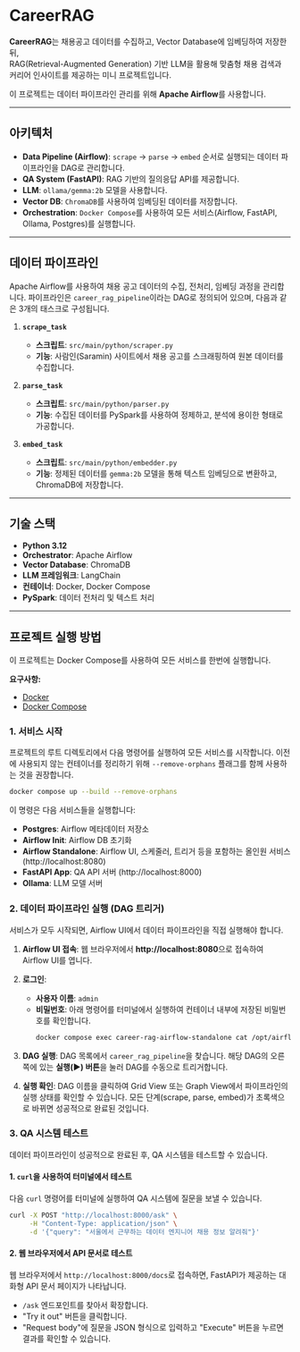 # CareerRAG

**CareerRAG**는 채용공고 데이터를 수집하고, Vector Database에 임베딩하여 저장한 뒤,  
RAG(Retrieval-Augmented Generation) 기반 LLM을 활용해 맞춤형 채용 검색과 커리어 인사이트를 제공하는 미니 프로젝트입니다.

이 프로젝트는 데이터 파이프라인 관리를 위해 **Apache Airflow**를 사용합니다.

---

## 아키텍처

- **Data Pipeline (Airflow)**: `scrape` -> `parse` -> `embed` 순서로 실행되는 데이터 파이프라인을 DAG로 관리합니다.
- **QA System (FastAPI)**: RAG 기반의 질의응답 API를 제공합니다.
- **LLM**: `ollama/gemma:2b` 모델을 사용합니다.
- **Vector DB**: `ChromaDB`를 사용하여 임베딩된 데이터를 저장합니다.
- **Orchestration**: `Docker Compose`를 사용하여 모든 서비스(Airflow, FastAPI, Ollama, Postgres)를 실행합니다.

---

## 데이터 파이프라인

Apache Airflow를 사용하여 채용 공고 데이터의 수집, 전처리, 임베딩 과정을 관리합니다. 파이프라인은 `career_rag_pipeline`이라는 DAG로 정의되어 있으며, 다음과 같은 3개의 태스크로 구성됩니다.

1.  **`scrape_task`**
    - **스크립트**: `src/main/python/scraper.py`
    - **기능**: 사람인(Saramin) 사이트에서 채용 공고를 스크래핑하여 원본 데이터를 수집합니다.

2.  **`parse_task`**
    - **스크립트**: `src/main/python/parser.py`
    - **기능**: 수집된 데이터를 PySpark를 사용하여 정제하고, 분석에 용이한 형태로 가공합니다.

3.  **`embed_task`**
    - **스크립트**: `src/main/python/embedder.py`
    - **기능**: 정제된 데이터를 `gemma:2b` 모델을 통해 텍스트 임베딩으로 변환하고, ChromaDB에 저장합니다.

---

## 기술 스택
- **Python 3.12**
- **Orchestrator**: Apache Airflow
- **Vector Database**: ChromaDB
- **LLM 프레임워크**: LangChain
- **컨테이너**: Docker, Docker Compose
- **PySpark**: 데이터 전처리 및 텍스트 처리

---

## 프로젝트 실행 방법

이 프로젝트는 Docker Compose를 사용하여 모든 서비스를 한번에 실행합니다.

**요구사항:**
- [Docker](https://www.docker.com/get-started)
- [Docker Compose](https://docs.docker.com/compose/install/)

### 1. 서비스 시작

프로젝트의 루트 디렉토리에서 다음 명령어를 실행하여 모든 서비스를 시작합니다. 이전에 사용되지 않는 컨테이너를 정리하기 위해 `--remove-orphans` 플래그를 함께 사용하는 것을 권장합니다.

```bash
docker compose up --build --remove-orphans
```

이 명령은 다음 서비스들을 실행합니다:
- **Postgres**: Airflow 메타데이터 저장소
- **Airflow Init**: Airflow DB 초기화
- **Airflow Standalone**: Airflow UI, 스케줄러, 트리거 등을 포함하는 올인원 서비스 (http://localhost:8080)
- **FastAPI App**: QA API 서버 (http://localhost:8000)
- **Ollama**: LLM 모델 서버


### 2. 데이터 파이프라인 실행 (DAG 트리거)

서비스가 모두 시작되면, Airflow UI에서 데이터 파이프라인을 직접 실행해야 합니다.

1.  **Airflow UI 접속**: 웹 브라우저에서 **http://localhost:8080**으로 접속하여 Airflow UI를 엽니다.

2.  **로그인**:
    - **사용자 이름**: `admin`
    - **비밀번호**: 아래 명령어를 터미널에서 실행하여 컨테이너 내부에 저장된 비밀번호를 확인합니다.
        ```bash
        docker compose exec career-rag-airflow-standalone cat /opt/airflow/simple_auth_manager_passwords.json.generated
        ```

3.  **DAG 실행**: DAG 목록에서 `career_rag_pipeline`을 찾습니다. 해당 DAG의 오른쪽에 있는 **실행(▶) 버튼**을 눌러 DAG를 수동으로 트리거합니다.

4.  **실행 확인**: DAG 이름을 클릭하여 Grid View 또는 Graph View에서 파이프라인의 실행 상태를 확인할 수 있습니다. 모든 단계(scrape, parse, embed)가 초록색으로 바뀌면 성공적으로 완료된 것입니다.


### 3. QA 시스템 테스트

데이터 파이프라인이 성공적으로 완료된 후, QA 시스템을 테스트할 수 있습니다.

#### 1. `curl`을 사용하여 터미널에서 테스트

다음 `curl` 명령어를 터미널에 실행하여 QA 시스템에 질문을 보낼 수 있습니다.

```bash
curl -X POST "http://localhost:8000/ask" \
     -H "Content-Type: application/json" \
     -d '{"query": "서울에서 근무하는 데이터 엔지니어 채용 정보 알려줘"}'
```

#### 2. 웹 브라우저에서 API 문서로 테스트

웹 브라우저에서 `http://localhost:8000/docs`로 접속하면, FastAPI가 제공하는 대화형 API 문서 페이지가 나타납니다.

- `/ask` 엔드포인트를 찾아서 확장합니다.
- "Try it out" 버튼을 클릭합니다.
- "Request body"에 질문을 JSON 형식으로 입력하고 "Execute" 버튼을 누르면 결과를 확인할 수 있습니다.